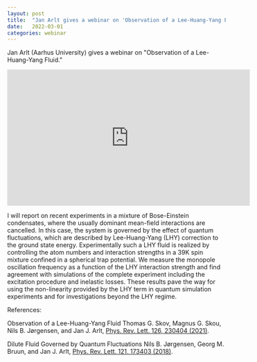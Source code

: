 ```yaml
---
layout: post
title:  "Jan Arlt gives a webinar on 'Observation of a Lee-Huang-Yang Fluid' at 4pm UK time"
date:   2022-03-01
categories: webinar
---
```

Jan Arlt (Aarhus University) gives a webinar on "Observation of a Lee-Huang-Yang Fluid."

<iframe width="560" height="315" src="https://www.youtube.com/embed/rThvx0Y4rug" title="YouTube video player" frameborder="0" allow="accelerometer; autoplay; clipboard-write; encrypted-media; gyroscope; picture-in-picture" allowfullscreen></iframe>

I will report on recent experiments in a mixture of Bose-Einstein condensates, where the usually dominant mean-field interactions are cancelled. In this case, the system is governed by the effect of quantum fluctuations, which are described by Lee-Huang-Yang (LHY) correction to the ground state energy.
Experimentally such a LHY fluid is realized by controlling the atom numbers and interaction strengths in a 39K spin mixture confined in a spherical trap potential. We measure the monopole oscillation frequency as a function of the LHY interaction strength and find agreement with simulations of the complete experiment including the excitation procedure and inelastic losses. These results pave the way for using the non-linearity provided by the LHY term in quantum simulation experiments and for investigations beyond the LHY regime.
 
References:

Observation of a Lee-Huang-Yang Fluid
Thomas G. Skov, Magnus G. Skou, Nils B. Jørgensen, and Jan J. Arlt,
[Phys. Rev. Lett. 126, 230404 (2021)](https://doi.org/10.1103/PhysRevLett.126.230404).
 
Dilute Fluid Governed by Quantum Fluctuations
Nils B. Jørgensen, Georg M. Bruun, and Jan J. Arlt,
[Phys. Rev. Lett. 121, 173403 (2018)](https://doi.org/10.1103/PhysRevLett.121.173403).
